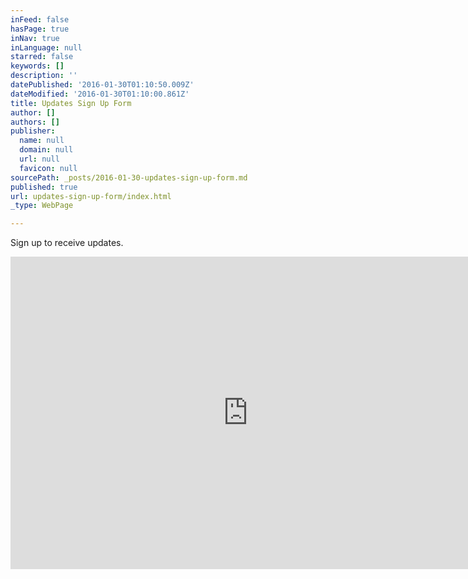 ```yaml
---
inFeed: false
hasPage: true
inNav: true
inLanguage: null
starred: false
keywords: []
description: ''
datePublished: '2016-01-30T01:10:50.009Z'
dateModified: '2016-01-30T01:10:00.861Z'
title: Updates Sign Up Form
author: []
authors: []
publisher:
  name: null
  domain: null
  url: null
  favicon: null
sourcePath: _posts/2016-01-30-updates-sign-up-form.md
published: true
url: updates-sign-up-form/index.html
_type: WebPage

---
```

Sign up to receive updates.

<iframe src="https://docs.google.com/forms/d/13D7INy-WINotLrR73zpCao93iL4Z37VVIRpJ4_0ZMt4/viewform?embedded=true" width="760" height="500" frameborder="0" style=""></iframe>